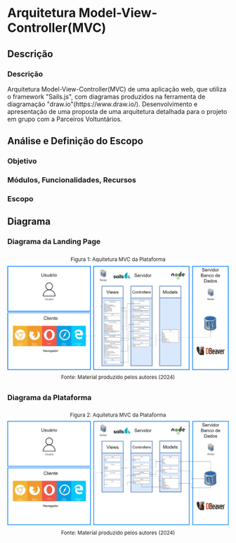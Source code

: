 # Arquitetura Model-View-Controller(MVC) 
## Descrição
<h3>Descrição</h3>
Arquitetura Model-View-Controller(MVC) de uma aplicação web, que utiliza o framework "Sails.js", com diagramas produzidos na ferramenta de diagramação "draw.io"(https://www.draw.io/). Desenvolvimento e apresentação de uma proposta de uma arquitetura detalhada para o projeto em grupo com a Parceiros Voltuntários. 

## Análise e Definição do Escopo
<h3>Objetivo</h3>

<h3>Módulos, Funcionalidades, Recursos</h3>

<h3>Escopo</h3>

## Diagrama
<h3>Diagrama da Landing Page</h3>
<div align="center" width="100%">
 <sub>Figura 1: Aquitetura MVC da Plataforma</sub><br>
<img src = "assets/MVCLandingPage.png " alt="MVCLandingPage">
<sup>Fonte: Material produzido pelos autores (2024)</sup>
</div>

<h3>Diagrama da Plataforma</h3>
<div align="center" width="100%">
 <sub>Figura 2: Aquitetura MVC da Plataforma</sub><br>
<img src = "assets/MVCPlataforma.png " alt="MVCPlataforma">
<sup>Fonte: Material produzido pelos autores (2024)</sup>
</div>
